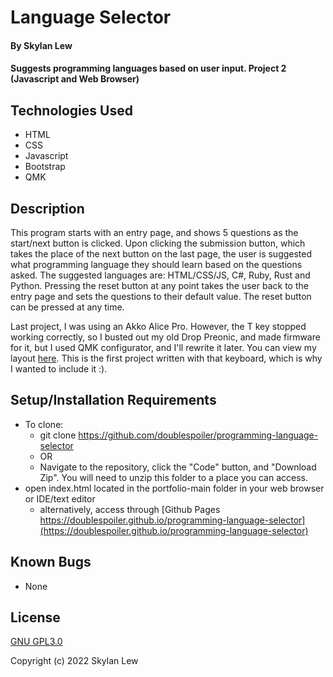 # Language Selector

#### By Skylan Lew

#### Suggests programming languages based on user input. Project 2 (Javascript and Web Browser)

## Technologies Used

* HTML
* CSS
* Javascript
* Bootstrap
* QMK

## Description

This program starts with an entry page, and shows 5 questions as the start/next button is clicked. Upon clicking the submission button, which takes the place of the next button on the last page, the user is suggested what programming language they should learn based on the questions asked. The suggested languages are: HTML/CSS/JS, C#, Ruby, Rust and Python. Pressing the reset button at any point takes the user back to the entry page and sets the questions to their default value. The reset button can be pressed at any time.

Last project, I was using an Akko Alice Pro. However, the T key stopped working correctly, so I busted out my old Drop Preonic, and made firmware for it, but I used QMK configurator, and I'll rewrite it later. You can view my layout [here](https://github.com/doublespoiler/preonic-firmware). This is the first project written with that keyboard, which is why I wanted to include it :).

## Setup/Installation Requirements

* To clone:
  * git clone https://github.com/doublespoiler/programming-language-selector
  * OR
  * Navigate to the repository, click the "Code" button, and "Download Zip".  You will need to unzip this folder to a place you can access.
* open index.html located in the portfolio-main folder in your web browser or IDE/text editor
  * alternatively, access through [Github Pages https://doublespoiler.github.io/programming-language-selector](https://doublespoiler.github.io/programming-language-selector)


## Known Bugs

* None

## License

[GNU GPL3.0](https://choosealicense.com/licenses/gpl-3.0/)

Copyright (c) 2022 Skylan Lew
